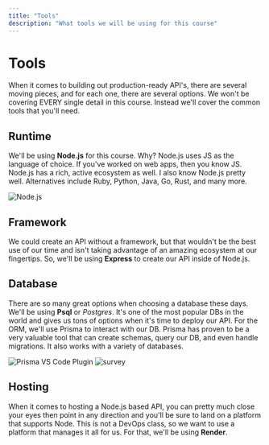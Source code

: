 ```yaml
---
title: "Tools"
description: "What tools we will be using for this course"
---
```


# Tools

When it comes to building out production-ready API's, there are several moving pieces, and for each one, there are several options. We won't be covering EVERY single detail in this course. Instead we'll cover the common tools that you'll need.

## Runtime

We'll be using **Node.js** for this course. Why? Node.js uses JS as the language of choice. If you've worked on web apps, then you know JS. Node.js has a rich, active ecosystem as well. I also know Node.js pretty well. Alternatives include Ruby, Python, Java, Go, Rust, and many more.

![Node.js](./images/iq.jpeg)

## Framework

We could create an API without a framework, but that wouldn't be the best use of our time and isn't taking advantage of an amazing ecosystem at our fingertips. So, we'll be using **Express** to create our API inside of Node.js.

## Database

There are so many great options when choosing a database these days. We'll be using **Psql** or _Postgres_. It's one of the most popular DBs in the world and gives us tons of options when it's time to deploy our API. For the ORM, we'll use Prisma to interact with our DB. Prisma has proven to be a very valuable tool that can create schemas, query our DB, and even handle migrations. It also works with a variety of databases.

![Prisma VS Code Plugin](./images/prisma-extension.png)
![survey](./images/db-survey.png)

## Hosting

When it comes to hosting a Node.js based API, you can pretty much close your eyes then point in any direction and you'll be sure to land on a platform that supports Node. This is not a DevOps class, so we want to use a platform that manages it all for us. For that, we'll be using **Render**.
